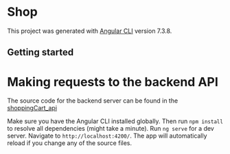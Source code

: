 # Shop

This project was generated with [Angular CLI](https://github.com/angular/angular-cli) version 7.3.8.

## Getting started

# Making requests to the backend API
The source code for the backend server can be found in the [shoppingCart_api](https://github.com/v1try/shoppingCart_api)

Make sure you have the Angular CLI installed globally.
Then run `npm install` to resolve all dependencies (might take a minute).
Run `ng serve` for a dev server. Navigate to `http://localhost:4200/`. The app will automatically reload if you change any of the source files.


